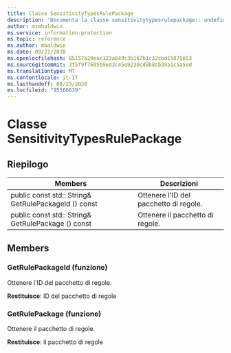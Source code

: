 ```yaml
---
title: Classe SensitivityTypesRulePackage
description: 'Documenta la classe sensitivitytypesrulepackage:: undefined di Microsoft Information Protection (MIP) SDK.'
author: msmbaldwin
ms.service: information-protection
ms.topic: reference
ms.author: mbaldwin
ms.date: 09/21/2020
ms.openlocfilehash: 85157a29eac123a849c3b167b1c32cbd15875653
ms.sourcegitcommit: 3f5f9f7695b9ed3c45e9230cd8b8cb39a1c5a5ed
ms.translationtype: MT
ms.contentlocale: it-IT
ms.lasthandoff: 09/23/2020
ms.locfileid: "95566639"
---
```

# <a name="class-sensitivitytypesrulepackage"></a>Classe SensitivityTypesRulePackage 
  
## <a name="summary"></a>Riepilogo
 Members                        | Descrizioni                                
--------------------------------|---------------------------------------------
public const std:: String& GetRulePackageId () const  |  Ottenere l'ID del pacchetto di regole.
public const std:: String& GetRulePackage () const  |  Ottenere il pacchetto di regole.
  
## <a name="members"></a>Members
  
### <a name="getrulepackageid-function"></a>GetRulePackageId (funzione)
Ottenere l'ID del pacchetto di regole.

  
**Restituisce**: ID del pacchetto di regole
  
### <a name="getrulepackage-function"></a>GetRulePackage (funzione)
Ottenere il pacchetto di regole.

  
**Restituisce**: il pacchetto di regole